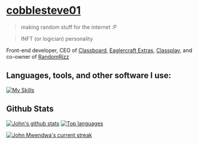 # [cobblesteve01](https://cobblesteve01.github.io)
> making random stuff for the internet :P

> INFT (or logician) personality

Front-end developer, CEO of [Classboard](https://github.com/spookyseasonlol/spookyseasonlol.github.io), [Eaglercraft Extras](https://cobblesteve01.github.io/Eaglercraft-Extras), [Classplay](https://useclassplay.github.io), and co-owner of [RandomRizz](https://github.com/cobblesteve01/rizz)

## **Languages, tools, and other software I use:**  
[![My Skills](https://skillicons.dev/icons?i=html,css,js,md,github,vscode,stackoverflow,git,windows,bash,replit,discord,jquery&perline=13)](#)

## Github Stats 

 [![John's github stats](https://bad-apple-github-readme.vercel.app/api?username=cobblesteve01&show_icons=true&count_private=true&line_height=20&icon_color=00b3ff&theme=blue-green&title_color=00b3ff)](#) [![Top languages](https://github-readme-mwendwa.vercel.app/api/top-langs/?username=cobblesteve01&layout=compact&count_private=true&theme=blue-green&title_color=00b3ff)](#)

[![John Mwendwa's current streak](https://streak-stats.demolab.com/?user=cobblesteve01&count_private=true&theme=blue-green&title_color=00b3ff)](#)


